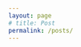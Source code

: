 ```yaml
---
layout: page
# title: Post
permalink: /posts/
---
```


<!-- <div>
<a href='/apple/'>Apple</a>
</div> -->
